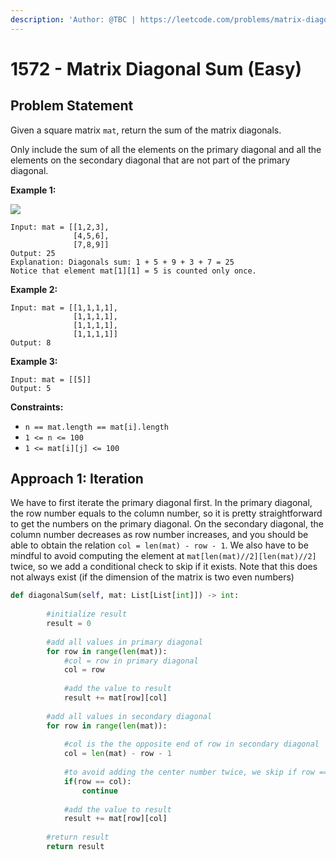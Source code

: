 ```yaml
---
description: 'Author: @TBC | https://leetcode.com/problems/matrix-diagonal-sum/'
---
```


# 1572 - Matrix Diagonal Sum (Easy)

## Problem Statement

Given a square matrix `mat`, return the sum of the matrix diagonals.

Only include the sum of all the elements on the primary diagonal and all the elements on the secondary diagonal that are not part of the primary diagonal.

**Example 1:**

![](https://assets.leetcode.com/uploads/2020/08/14/sample\_1911.png)

```
Input: mat = [[1,2,3],
              [4,5,6],
              [7,8,9]]
Output: 25
Explanation: Diagonals sum: 1 + 5 + 9 + 3 + 7 = 25
Notice that element mat[1][1] = 5 is counted only once.
```

**Example 2:**

```
Input: mat = [[1,1,1,1],
              [1,1,1,1],
              [1,1,1,1],
              [1,1,1,1]]
Output: 8
```

**Example 3:**

```
Input: mat = [[5]]
Output: 5
```

**Constraints:**

* `n == mat.length == mat[i].length`
* `1 <= n <= 100`
* `1 <= mat[i][j] <= 100`

## Approach 1: Iteration

We have to first iterate the primary diagonal first. In the primary diagonal, the row number equals to the column number, so it is pretty straightforward to get the numbers on the primary diagonal. On the secondary diagonal, the column number decreases as row number increases, and you should be able to obtain the relation `col = len(mat) - row - 1`. We also have to be mindful to avoid computing the element at `mat[len(mat)//2][len(mat)//2]` twice, so we add a conditional check to skip if it exists. Note that this does not always exist (if the dimension of the matrix is two even numbers)

```python
def diagonalSum(self, mat: List[List[int]]) -> int:
        
        #initialize result
        result = 0
        
        #add all values in primary diagonal
        for row in range(len(mat)):
            #col = row in primary diagonal
            col = row 
            
            #add the value to result
            result += mat[row][col]
        
        #add all values in secondary diagonal
        for row in range(len(mat)):
            
            #col is the the opposite end of row in secondary diagonal
            col = len(mat) - row - 1
            
            #to avoid adding the center number twice, we skip if row == col
            if(row == col):
                continue
                
            #add the value to result
            result += mat[row][col]
        
        #return result
        return result
```
